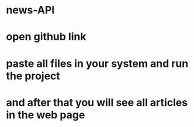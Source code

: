 # news-API
# open github link
# paste all files in your system and run the project
# and after that you will see all articles in the web page
